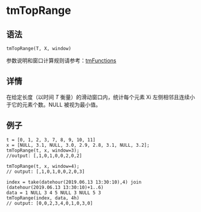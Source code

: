 # tmTopRange

## 语法

`tmTopRange(T, X, window)`

参数说明和窗口计算规则请参考：[tmFunctions](../themes/tmFunctions.md)

## 详情

在给定长度（以时间 *T* 衡量）的滑动窗口内，统计每个元素 Xi 左侧相邻且连续小于它的元素个数。NULL 被视为最小值。

## 例子

```
t = [0, 1, 2, 3, 7, 8, 9, 10, 11]
x = [NULL, 3.1, NULL, 3.0, 2.9, 2.8, 3.1, NULL, 3.2];
tmTopRange(t, x, window=3);
//output: [,1,0,1,0,0,2,0,2]

tmTopRange(t, x, window=4);
// output: [,1,0,1,0,0,2,0,3]

index = take(datehour(2019.06.13 13:30:10),4) join (datehour(2019.06.13 13:30:10)+1..6)
data = 1 NULL 3 4 5 NULL 3 NULL 5 3
tmTopRange(index, data, 4h)
// output: [0,0,2,3,4,0,1,0,3,0]
```

